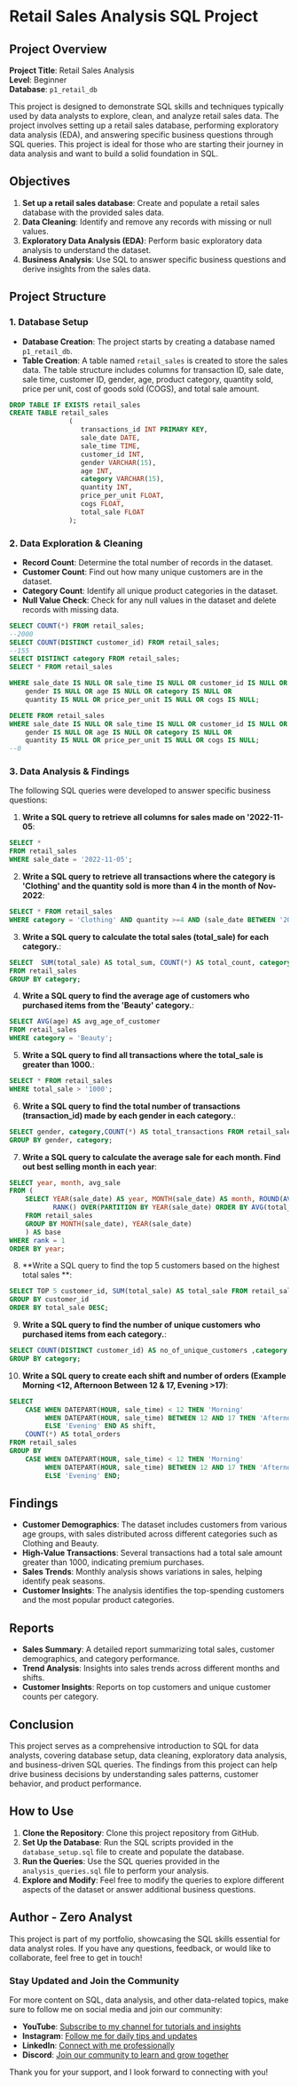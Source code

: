 # Retail Sales Analysis SQL Project

## Project Overview

**Project Title**: Retail Sales Analysis  
**Level**: Beginner  
**Database**: `p1_retail_db`

This project is designed to demonstrate SQL skills and techniques typically used by data analysts to explore, clean, and analyze retail sales data. The project involves setting up a retail sales database, performing exploratory data analysis (EDA), and answering specific business questions through SQL queries. This project is ideal for those who are starting their journey in data analysis and want to build a solid foundation in SQL.

## Objectives

1. **Set up a retail sales database**: Create and populate a retail sales database with the provided sales data.
2. **Data Cleaning**: Identify and remove any records with missing or null values.
3. **Exploratory Data Analysis (EDA)**: Perform basic exploratory data analysis to understand the dataset.
4. **Business Analysis**: Use SQL to answer specific business questions and derive insights from the sales data.

## Project Structure

### 1. Database Setup

- **Database Creation**: The project starts by creating a database named `p1_retail_db`.
- **Table Creation**: A table named `retail_sales` is created to store the sales data. The table structure includes columns for transaction ID, sale date, sale time, customer ID, gender, age, product category, quantity sold, price per unit, cost of goods sold (COGS), and total sale amount.

```sql
DROP TABLE IF EXISTS retail_sales
CREATE TABLE retail_sales
               (
                  transactions_id INT PRIMARY KEY,
                  sale_date	DATE,
			      sale_time	TIME,
                  customer_id INT,	
			      gender VARCHAR(15),	
			      age INT,	
			      category VARCHAR(15),	
			      quantity INT,	
			      price_per_unit FLOAT,	
			      cogs FLOAT,	
			      total_sale FLOAT
               );
```

### 2. Data Exploration & Cleaning

- **Record Count**: Determine the total number of records in the dataset.
- **Customer Count**: Find out how many unique customers are in the dataset.
- **Category Count**: Identify all unique product categories in the dataset.
- **Null Value Check**: Check for any null values in the dataset and delete records with missing data.

```sql
SELECT COUNT(*) FROM retail_sales;
--2000
SELECT COUNT(DISTINCT customer_id) FROM retail_sales;
--155
SELECT DISTINCT category FROM retail_sales;
SELECT * FROM retail_sales

WHERE sale_date IS NULL OR sale_time IS NULL OR customer_id IS NULL OR 
    gender IS NULL OR age IS NULL OR category IS NULL OR 
    quantity IS NULL OR price_per_unit IS NULL OR cogs IS NULL;

DELETE FROM retail_sales
WHERE sale_date IS NULL OR sale_time IS NULL OR customer_id IS NULL OR 
    gender IS NULL OR age IS NULL OR category IS NULL OR 
    quantity IS NULL OR price_per_unit IS NULL OR cogs IS NULL;
--0

```

### 3. Data Analysis & Findings

The following SQL queries were developed to answer specific business questions:

1. **Write a SQL query to retrieve all columns for sales made on '2022-11-05**:
```sql
SELECT *
FROM retail_sales
WHERE sale_date = '2022-11-05';
```

2. **Write a SQL query to retrieve all transactions where the category is 'Clothing' and the quantity sold is more than 4 in the month of Nov-2022**:
```sql
SELECT * FROM retail_sales
WHERE category = 'Clothing' AND quantity >=4 AND (sale_date BETWEEN '2022-11-01' AND '2022-11-30');
```

3. **Write a SQL query to calculate the total sales (total_sale) for each category.**:
```sql
SELECT  SUM(total_sale) AS total_sum, COUNT(*) AS total_count, category
FROM retail_sales 
GROUP BY category;
```

4. **Write a SQL query to find the average age of customers who purchased items from the 'Beauty' category.**:
```sql
SELECT AVG(age) AS avg_age_of_customer
FROM retail_sales
WHERE category = 'Beauty';
```

5. **Write a SQL query to find all transactions where the total_sale is greater than 1000.**:
```sql
SELECT * FROM retail_sales
WHERE total_sale > '1000';
```

6. **Write a SQL query to find the total number of transactions (transaction_id) made by each gender in each category.**:
```sql
SELECT gender, category,COUNT(*) AS total_transactions FROM retail_sales
GROUP BY gender, category;
```

7. **Write a SQL query to calculate the average sale for each month. Find out best selling month in each year**:
```sql
SELECT year, month, avg_sale 
FROM (
	SELECT YEAR(sale_date) AS year, MONTH(sale_date) AS month, ROUND(AVG(total_sale),2) AS avg_sale,
           RANK() OVER(PARTITION BY YEAR(sale_date) ORDER BY AVG(total_sale) DESC) AS rank
	FROM retail_sales
	GROUP BY MONTH(sale_date), YEAR(sale_date) 
	) AS base
WHERE rank = 1
ORDER BY year;
```

8. **Write a SQL query to find the top 5 customers based on the highest total sales **:
```sql
SELECT TOP 5 customer_id, SUM(total_sale) AS total_sale FROM retail_sales
GROUP BY customer_id
ORDER BY total_sale DESC;
```

9. **Write a SQL query to find the number of unique customers who purchased items from each category.**:
```sql
SELECT COUNT(DISTINCT customer_id) AS no_of_unique_customers ,category FROM retail_sales
GROUP BY category;
```

10. **Write a SQL query to create each shift and number of orders (Example Morning <12, Afternoon Between 12 & 17, Evening >17)**:
```sql
SELECT 
    CASE WHEN DATEPART(HOUR, sale_time) < 12 THEN 'Morning'
         WHEN DATEPART(HOUR, sale_time) BETWEEN 12 AND 17 THEN 'Afternoon'
         ELSE 'Evening' END AS shift,
    COUNT(*) AS total_orders
FROM retail_sales
GROUP BY 
    CASE WHEN DATEPART(HOUR, sale_time) < 12 THEN 'Morning'
         WHEN DATEPART(HOUR, sale_time) BETWEEN 12 AND 17 THEN 'Afternoon'
         ELSE 'Evening' END;
```

## Findings

- **Customer Demographics**: The dataset includes customers from various age groups, with sales distributed across different categories such as Clothing and Beauty.
- **High-Value Transactions**: Several transactions had a total sale amount greater than 1000, indicating premium purchases.
- **Sales Trends**: Monthly analysis shows variations in sales, helping identify peak seasons.
- **Customer Insights**: The analysis identifies the top-spending customers and the most popular product categories.

## Reports

- **Sales Summary**: A detailed report summarizing total sales, customer demographics, and category performance.
- **Trend Analysis**: Insights into sales trends across different months and shifts.
- **Customer Insights**: Reports on top customers and unique customer counts per category.

## Conclusion

This project serves as a comprehensive introduction to SQL for data analysts, covering database setup, data cleaning, exploratory data analysis, and business-driven SQL queries. The findings from this project can help drive business decisions by understanding sales patterns, customer behavior, and product performance.

## How to Use

1. **Clone the Repository**: Clone this project repository from GitHub.
2. **Set Up the Database**: Run the SQL scripts provided in the `database_setup.sql` file to create and populate the database.
3. **Run the Queries**: Use the SQL queries provided in the `analysis_queries.sql` file to perform your analysis.
4. **Explore and Modify**: Feel free to modify the queries to explore different aspects of the dataset or answer additional business questions.

## Author - Zero Analyst

This project is part of my portfolio, showcasing the SQL skills essential for data analyst roles. If you have any questions, feedback, or would like to collaborate, feel free to get in touch!

### Stay Updated and Join the Community

For more content on SQL, data analysis, and other data-related topics, make sure to follow me on social media and join our community:

- **YouTube**: [Subscribe to my channel for tutorials and insights](https://www.youtube.com/@zero_analyst)
- **Instagram**: [Follow me for daily tips and updates](https://www.instagram.com/zero_analyst/)
- **LinkedIn**: [Connect with me professionally](https://www.linkedin.com/in/najirr)
- **Discord**: [Join our community to learn and grow together](https://discord.gg/36h5f2Z5PK)

Thank you for your support, and I look forward to connecting with you!
